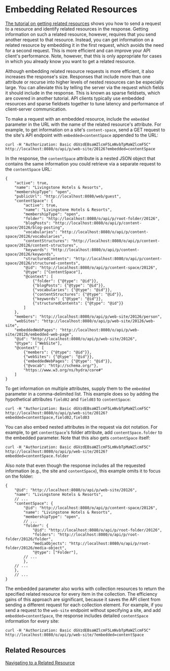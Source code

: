# Embedding Related Resources [](id=embedding-related-resources)

[The tutorial on getting related resources](/develop/tutorials/-/knowledge_base/7-1/navigating-to-a-related-resource) 
shows you how to send a request to a resource and identify related resources in 
the response. Getting information on such a related resource, however, requires 
that you send another request to that resource. Instead, you can get information 
on a related resource by embedding it in the first request, which avoids the 
need for a second request. This is more efficient and can improve your API 
client's performance. Note, however, that this is only appropriate for cases in 
which you already know you want to get a related resource. 

Although embedding related resource requests is more efficient, it also 
increases the response's size. Responses that include more than one attribute or 
recurse into higher levels of nested resources can be especially large. You can 
alleviate this by telling the server via the request which fields it should 
include in the response. This is known as sparse fieldsets, which are covered in 
another tutorial. API clients typically use embedded resources and sparse 
fieldsets together to tune latency and performance of client-server 
communication. 
<!-- Link to sparse fieldsets tutorial once it exists. -->

To make a request with an embedded resource, include the `embedded` parameter in 
the URL with the name of the related resource's attribute. For example, to get 
information on a site's `content-space`, send a GET request to the site's API 
endpoint with `embedded=contentSpace` appended to the URL: 

    curl -H "Authorization: Basic dGVzdEBsaWZlcmF5LmNvbTpMaWZlcmF5C" http://localhost:8080/o/api/p/web-site/20126?embedded=contentSpace

In the response, the `contentSpace` attribute is a nested JSON object that 
contains the same information you could retrieve via a separate request to the 
`contentSpace` URL: 

    {
        "active": true,
        "name": "Livingstone Hotels & Resorts",
        "membershipType": "open",
        "publicUrl": "http://localhost:8080/web/guest",
        "contentSpace": {
            "active": true,
            "name": "Livingstone Hotels & Resorts",
            "membershipType": "open",
            "folder": "http://localhost:8080/o/api/p/root-folder/20126",
            "blogPosts": "http://localhost:8080/o/api/p/content-space/20126/blog-posting",
            "vocabularies": "http://localhost:8080/o/api/p/content-space/20126/vocabularies",
            "contentStructures": "http://localhost:8080/o/api/p/content-space/20126/content-structures",
            "keywords": "http://localhost:8080/o/api/p/content-space/20126/keywords",
            "structuredContents": "http://localhost:8080/o/api/p/content-space/20126/structured-contents",
            "@id": "http://localhost:8080/o/api/p/content-space/20126",
            "@type": ["ContentSpace"],
            "@context": [
                {"folder": {"@type": "@id"}},
                {"blogPosts": {"@type": "@id"}},
                {"vocabularies": {"@type": "@id"}},
                {"contentStructures": {"@type": "@id"}},
                {"keywords": {"@type": "@id"}},
                {"structuredContents": {"@type": "@id"}}
            ]
        },
        "members": "http://localhost:8080/o/api/p/web-site/20126/person",
        "webSites": "http://localhost:8080/o/api/p/web-site/20126/web-site",
        "embeddedWebPages": "http://localhost:8080/o/api/p/web-site/20126/embedded-web-page",
        "@id": "http://localhost:8080/o/api/p/web-site/20126",
        "@type": ["WebSite"],
        "@context": [
            {"members": {"@type": "@id"}},
            {"webSites": {"@type": "@id"}},
            {"embeddedWebPages": {"@type": "@id"}},
            {"@vocab": "http://schema.org/"},
            "https://www.w3.org/ns/hydra/core#"
        ]
    }

To get information on multiple attributes, supply them to the `embedded` 
parameter in a comma-delimited list. This example does so by adding the 
hypothetical attributes `field02` and `field03` to `contentSpace`: 

    curl -H "Authorization: Basic dGVzdEBsaWZlcmF5LmNvbTpMaWZlcmF5C" http://localhost:8080/o/api/p/web-site/20126?embedded=contentSpace,field02,field03

You can also embed nested attributes in the request via dot notation. For 
example, to get `contentSpace`'s folder attribute, add `contentSpace.folder` to 
the embedded parameter. Note that this also gets `contentSpace` itself: 

    curl -H "Authorization: Basic dGVzdEBsaWZlcmF5LmNvbTpMaWZlcmF5C" http://localhost:8080/o/api/p/web-site/20126?embedded=contentSpace.folder

Also note that even though the response includes all the requested information 
(e.g., the site and `contentSpace`), this example omits it to focus on the 
folder: 

    {
        "@id": "http://localhost:8080/o/api/p/web-site/20126",
        "name": "Livingstone Hotels & Resorts",
        // ... 
        "contentSpace": {
            "@id": "http://localhost:8080/o/api/p/content-space/20126",
            "name": "Livingstone Hotels & Resorts",
            "membershipType": "open",
            // ... 
            "folder": {
                "@id": "http://localhost:8080/o/api/p/root-folder/20126",
                "folders": "http://localhost:8080/o/api/p/root-folder/20126/folder",
                "mediaObjects": "http://localhost:8080/o/api/p/root-folder/20126/media-object",
                "@type": ["Folder"],
            // ... 
            },
        // ... 
        },
        // ... 
    }

The embedded parameter also works with collection resources to return the 
specified related resource for every item in the collection. The efficiency 
gains of this approach are significant, because it saves the API client from 
sending a different request for each collection element. For example, if you 
send a request to the `web-site` endpoint without specifying a site, and add 
`embedded=contentSpace`, the response includes detailed `contentSpace` 
information for every site: 

    curl -H "Authorization: Basic dGVzdEBsaWZlcmF5LmNvbTpMaWZlcmF5C" http://localhost:8080/o/api/p/web-site/?embedded=contentSpace

## Related Resources

[Navigating to a Related Resource](/develop/tutorials/-/knowledge_base/7-1/navigating-to-a-related-resource)
